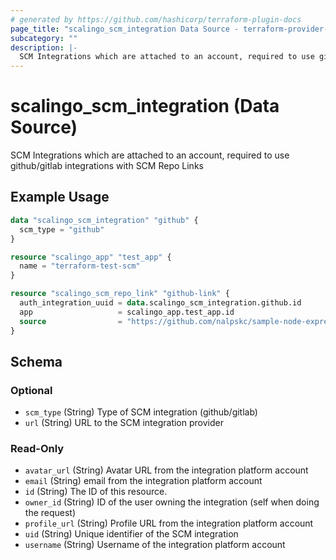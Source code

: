 ```yaml
---
# generated by https://github.com/hashicorp/terraform-plugin-docs
page_title: "scalingo_scm_integration Data Source - terraform-provider-scalingo"
subcategory: ""
description: |-
  SCM Integrations which are attached to an account, required to use github/gitlab integrations with SCM Repo Links
---
```


# scalingo_scm_integration (Data Source)

SCM Integrations which are attached to an account, required to use github/gitlab integrations with SCM Repo Links

## Example Usage

```terraform
data "scalingo_scm_integration" "github" {
  scm_type = "github"
}

resource "scalingo_app" "test_app" {
  name = "terraform-test-scm"
}

resource "scalingo_scm_repo_link" "github-link" {
  auth_integration_uuid = data.scalingo_scm_integration.github.id
  app                   = scalingo_app.test_app.id
  source                = "https://github.com/nalpskc/sample-node-express"
}
```

<!-- schema generated by tfplugindocs -->
## Schema

### Optional

- `scm_type` (String) Type of SCM integration (github/gitlab)
- `url` (String) URL to the SCM integration provider

### Read-Only

- `avatar_url` (String) Avatar URL from the integration platform account
- `email` (String) email from the integration platform account
- `id` (String) The ID of this resource.
- `owner_id` (String) ID of the user owning the integration (self when doing the request)
- `profile_url` (String) Profile URL from the integration platform account
- `uid` (String) Unique identifier of the SCM integration
- `username` (String) Username of the integration platform account


